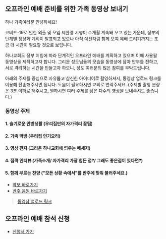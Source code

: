 #  

## 오프라인 예배 준비를 위한 가족 동영상 보내기

하나 가족여러분 안녕하세요!

코비드-19로 인한 외출 및 모임 제한령 시행이 수개월 계속돼 오고 있는 가운데, 정부의 단계별 정상화 계획이 발표되고 있으나 아직 예전처럼 함께 모여 예배 드리기까지는 조금 더 시간이 필요할 것으로 보입니다.

하나교회도 정부 지침에 따라 단계적인 오프라인 예배를 계획하고 있으며 이때 사용될 동영상을 제작하고자 합니다. 그리운 성도님들의 모습을 동영상에 담아 안부를 전하고, 서로 격려하는 시간을 만들고자 하오니, 성도 여러분의 많은 참여를 부탁드립니다.

아래의 주제를 중심으로 자유롭고 참신한 아이디어로 촬영하셔서, 동영상 업로드 링크를 이용해 전송해주시면 됩니다. 도움이 필요하시면 교회로 연락주세요.
(주제별 촬영 분량은 3분 이하로 해주시고, 원하시면 여러 주제를 담은 다수의 영상을 보내주셔도 좋습니다.)



### 동영상 주제

#### 1. 슬기로운 안방생활 (우리집만의 자가격리 꿀팁)
#### 2. 가족 먹방 (우리집 인기요리)
#### 3. 영상 편지 (그리운 하나교회에 띄우는 메세지)
#### 4. 집콕 인터뷰 (가족소개/ 자가격리 가장 힘든 점?/ 그래도 좋은점이 있다면?)
#### 5. 함께 부르는 찬양 ("모든 상황 속에서"를 반주에 맞춰 불러주세요.) 
-    [악보 바로가기](https://images.app.goo.gl/teyKwVRmoQisgpiH8)
-    [반주 음원 바로가기](https://youtu.be/A03RbDd5Bi0)

> [동영상 업로드 링크](http://76.169.21.23/wl/?id=riirAdYfb3x0OmgODcZNLCRWT1PWIdU2&mode=regular)



## 오프라인 예배 참석 신청
- [신청서 가기](https://forms.gle/gbqte8MU25nsx6ct9)
